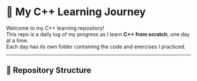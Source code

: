 # 🚀 My C++ Learning Journey

Welcome to my C++ learning repository!  
This repo is a daily log of my progress as I learn **C++ from scratch**, one day at a time.  
Each day has its own folder containing the code and exercises I practiced.  

---

## 📂 Repository Structure

